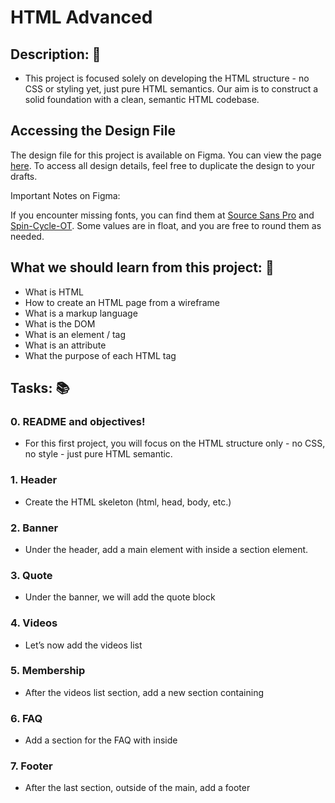# HTML Advanced

## **Description:** :speech_balloon:

* This project is focused solely on developing the HTML structure - no CSS or styling yet, just pure HTML semantics. Our aim is to construct a solid foundation with a clean, semantic HTML codebase.

## Accessing the Design File

The design file for this project is available on Figma. You can view the page [here](https://www.figma.com/file/XrEAsu1vQj5fhVaNG38d2W/Homepage?type=design&node-id=0-1&mode=design&t=I1VLQPaop81XUmUS-0). To access all design details, feel free to duplicate the design to your drafts.

Important Notes on Figma:

If you encounter missing fonts, you can find them at [Source Sans Pro](https://www.fontsquirrel.com/fonts/source-sans-pro) and [Spin-Cycle-OT](https://www.fontsquirrel.com/fonts/Spin-Cycle-OT).
Some values are in float, and you are free to round them as needed.

## **What we should learn from this project:** :bookmark_tabs:

* What is HTML
* How to create an HTML page from a wireframe
* What is a markup language
* What is the DOM
* What is an element / tag
* What is an attribute
* What the purpose of each HTML tag

## **Tasks:** :books:

### **0. README and objectives!**

* For this first project, you will focus on the HTML structure only - no CSS, no style - just pure HTML semantic.

### **1. Header**

* Create the HTML skeleton (html, head, body, etc.)

### **2. Banner**

* Under the header, add a main element with inside a section element.

### **3. Quote**

* Under the banner, we will add the quote block

### **4. Videos**

* Let’s now add the videos list

### **5. Membership**

* After the videos list section, add a new section containing

### **6. FAQ**

* Add a section for the FAQ with inside

### **7. Footer**

* After the last section, outside of the main, add a footer
